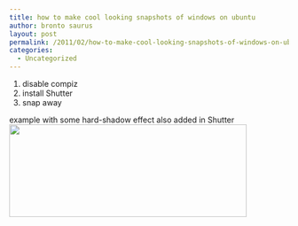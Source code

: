 ```yaml
---
title: how to make cool looking snapshots of windows on ubuntu
author: bronto saurus
layout: post
permalink: /2011/02/how-to-make-cool-looking-snapshots-of-windows-on-ubuntu/
categories:
  - Uncategorized
---
```

1. disable compiz  
2. install Shutter  
3. snap away

example with some hard-shadow effect also added in Shutter  
[<img src="http://brontosaurusrex.69.mu/wp-content/uploads/2011/02/Kupfer_004_shadow.png" alt="" title="Kupfer_004_shadow" width="428" height="167" class="alignnone size-full wp-image-1218" />][1]

 [1]: http://brontosaurusrex.69.mu/wp-content/uploads/2011/02/Kupfer_004_shadow.png